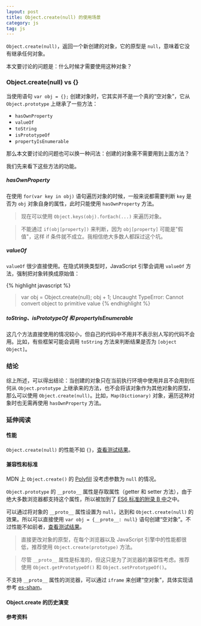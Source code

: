 ```yaml
---
layout: post
title: Object.create(null) 的使用场景
category: js
tag: js
---
```


`Object.create(null)`，返回一个新创建的对象，它的原型是 `null`，意味着它没有继承任何对象。

本文要讨论的问题是：什么时候才需要使用这种对象？

### Object.create(null) vs {}

当使用语句 `var obj = {};` 创建对象时，它其实并不是一个真的“空对象”，它从 `Object.prototype` 上继承了一些方法：

  * `hasOwnProperty`
  * `valueOf`
  * `toString`
  * `isPrototypeOf`
  * `propertyIsEnumerable`

那么本文要讨论的问题也可以换一种问法：创建的对象需不需要用到上面方法？

我们先来看下这些方法的功能。

##### hasOwnProperty

在使用 `for(var key in obj)` 语句遍历对象的时候，一般来说都需要判断 `key` 是否为 `obj` 对象自身的属性，此时只能使用 `hasOwnProperty` 方法。

>现在可以使用 `Object.keys(obj).forEach(...)` 来遍历对象。

>不能通过 `if(obj[property])` 来判断，因为 `obj[property]` 可能是"假值"，这样 if 条件就不成立。我相信绝大多数人都踩过这个坑。

##### valueOf

`valueOf` 很少直接使用。在隐式转换类型时，JavaScript 引擎会调用 `valueOf` 方法，强制把对象转换成原始值：

{% highlight javascript %}
> var obj = Object.create(null);
> obj + 1;
Uncaught TypeError: Cannot convert object to primitive value
{% endhighlight %}

##### toString、isPrototypeOf 和 propertyIsEnumerable

这几个方法直接使用的情况较小，但自己的代码中不用并不表示别人写的代码不会用。比如，有些框架可能会调用 `toString` 方法来判断结果是否为 `[object Object]`。

### 结论

综上所述，可以得出结论：当创建的对象只在当前执行环境中使用并且不会用到任何从 `Object.prototype` 上继承来的方法，也不会将该对象作为其他对象的原型，那么可以使用 `Object.create(null)`。比如，`Map(Dictionary)` 对象，遍历这种对象时也无需再使用 `hasOwnProperty` 方法。

### 延伸阅读

#### 性能

`Object.create(null)` 的性能不如 `{}`，[查看测试结果](https://jsperf.com/object-create-null-vs-literal/2)。

#### 兼容性和标准

MDN 上 `Object.create()` 的 [Polyfill](https://developer.mozilla.org/en-US/docs/Web/JavaScript/Reference/Global_Objects/Object/create) 没考虑参数为 `null` 的情况。

`Object.prototype` 的 `__proto__` 属性是存取属性（getter 和 setter 方法），由于绝大多数浏览器都支持这个属性，所以被加到了 [ES6 标准的附录 B 中](http://www.ecma-international.org/ecma-262/6.0/#sec-additional-properties-of-the-object.prototype-object)之中。

可以通过将对象的 `__proto__` 属性设置为 `null`，达到和 `Object.create(null)` 的效果。所以可以直接使用 `var obj = {__proto__: null}` 语句创建“空对象”。不过性能不如前者，[查看测试结果](https://jsperf.com/object-create-null-vs-literal/24)。

>直接更改对象的原型，在每个浏览器以及 JavaScript 引擎中的性能都很低，推荐使用 `Object.create(prototype)` 方法。

>尽管 `__proto__` 属性是标准的，但这只是为了浏览器的兼容性考虑。推荐使用 `Object.getPrototypeOf()` 和 `Object.setPrototypeOf()`。

不支持 `__proto__` 属性的浏览器，可以通过 `iframe` 来创建“空对象”，具体实现请参考 [es-sham](https://github.com/es-shims/es5-shim/blob/master/es5-sham.js#LC195)。

#### Object.create 的历史演变





#### 参考资料
[1]: http://stackoverflow.com/questions/32262809/is-it-bad-practice-to-use-object-createnull-versus
[2]: http://ferrante.pl/frontend/javascript/objectcreate-history-and-memory-leaks/
[3]: http://javascript.crockford.com/prototypal.html
[4]: http://www.devthought.com/2012/01/18/an-object-is-not-a-hash/
[5]: http://www.2ality.com/2012/01/objects-as-maps.html
[6]: http://hax.iteye.com/blog/1663476
[7]: https://www.nczonline.net/blog/2008/07/10/naked-javascript-objects/
